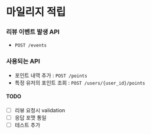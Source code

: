 # 마일리지 적립

### 리뷰 이벤트 발생 API
- `POST /events`  

### 사용되는 API
- 포인트 내역 추가 : `POST /points`
- 특정 유저의 포인트 조회 : `POST /users/{user_id}/points`

#### TODO
- [ ] 리뷰 요청시 validation
- [ ] 응답 포맷 통일
- [ ] 테스트 추가
